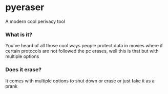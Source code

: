 # pyeraser
A modern cool perivacy tool

### What is it?
You've heard of all those cool ways people protect data in movies where if certain protocols are not followed the pc erases, well this is that but with multiple options

### Does it erase?
It comes with multiple options to shut down or erase or just fake it as a prank
